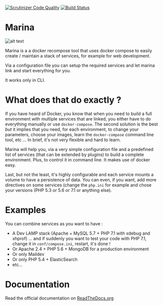 [![Scrutinizer Code Quality](https://scrutinizer-ci.com/g/edyan/marina/badges/quality-score.png?b=master)](https://scrutinizer-ci.com/g/edyan/marina/?branch=master)
[![Build Status](https://scrutinizer-ci.com/g/edyan/marina/badges/build.png?b=master)](https://scrutinizer-ci.com/g/edyan/marina/build-status/master)

# Marina
![alt text](https://github.com/edyan/marina/raw/master/docs/marina-logo.png "Marina")

Marina is a a docker recompose tool that uses docker compose to easily 
create / maintain a stack of services, for example for web development.

Via a configuration file you can setup the required services and 
let marina link and start everything for you.

It works only in CLI.


# What does that do exactly ? 
If you have heard of Docker, you know that when you need to build a full environment 
with multiple services that are linked, you either have to do everything manually or
use `docker-compose`. The second solution is the best _but_ it implies that you need, for each
environment, to change your parameters, choose your images, learn the `docker-compose` command 
line tool, etc ... In brief, it's not very flexible and hard to learn. 

Marina will help you, via a very simple configuration file and a predefined list of services
(that can be extended by plugins) to build a complete environment. Plus, to control it in command line.
It makes use of docker easy. 

Last, but not the least, it's highly configurable and each service mounts a volume to have a persistence
of data. You can even, if you want, add more directives on some services (change the `php.ini` for 
example and chose your versions (PHP 5.3 or 5.6 or 7.1 or anything else).


# Examples
You can combine services as you want to have : 
* A Dev LAMP stack (Apache + MySQL 5.7 + PHP 7.1 with xdebug and xhprof) ... and if suddenly you want to test your code with PHP 7.1, change it in `conf/compose.ini`, restart, it's done !
* Or Apache 2.4 + PHP 5.6 + MongoDB for a production environment
* Or only Maildev
* Or only PHP 5.4 + ElasticSearch 
* etc...



# Documentation
Read the official documentation on [ReadTheDocs.org](http://marina-recompose.readthedocs.org)
